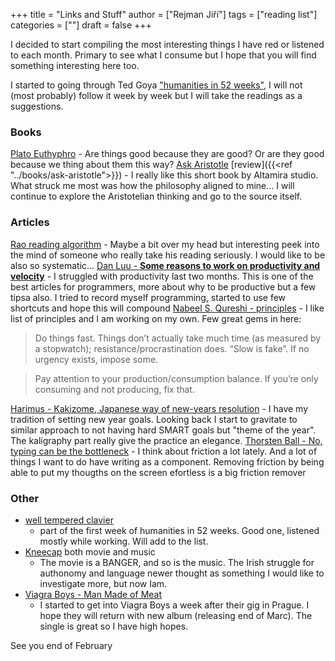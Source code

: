 +++
title = "Links and Stuff"
author = ["Rejman Jiří"]
tags = ["reading list"]
categories = [""]
draft = false
+++

I decided to start compiling the most interesting things I have red or listened to each month. Primary to see what I consume but I hope that you will find something interesting here too.

I started to going through Ted Goya ["humanities in 52 weeks"](https://www.honest-broker.com/p/can-you-really-learn-the-humanities), I will not (most probably) follow it week by week but I will take the readings as a suggestions. 
### Books
 [Plato Euthyphro](https://classics.mit.edu/Plato/euthyfro.html) - Are things good because they are good? Or are they good because we thing about them this way?
 [Ask Aristotle](https://altamira.studio/ask)  [review]({{<ref "../books/ask-aristotle">}})
	- I really like this short book by Altamira studio. What struck me most was how the philosophy aligned to mine... I will continue to explore the Aristotelian thinking and go to the source itself. 
### Articles
 [Rao reading algorithm](https://raohacker.com/rao-reading-algorithm/) 
	- Maybe a bit over my head but interesting peek into the mind of someone who really take his reading seriously. I would like to be also so systematic...
  [Dan Luu - **Some reasons to work on productivity and velocity**](https://danluu.com/productivity-velocity/ )
	- I struggled with productivity last two months. This is one of the best articles for programmers, more about why to be productive but a few tipsa also. I tried to record myself programming, started to use few shortcuts and hope this will compound
 [Nabeel S. Qureshi - principles](https://nabeelqu.substack.com/p/principles) 
	- I like list of principles and I am working on my own. Few great gems in here:
> Do things fast. Things don’t actually take much time (as measured by a stopwatch); resistance/procrastination does. “Slow is fake”. If no urgency exists, impose some.

 > Pay attention to your production/consumption balance. If you’re only consuming and not producing, fix that.

 [Harimus - Kakizome, Japanese way of new-years resolution](https://harimus.github.io//2025/01/02/kakizome.html)
	- I have my tradition of setting new year goals. Looking back I start to gravitate to similar approach to not having hard SMART goals but "theme of the year". The kaligraphy part really give the practice an elegance.
 [Thorsten Ball - No, typing can be the bottleneck](https://thorstenball.com/blog/2020/09/01/typing-can-be-the-bottleneck/) 
	- I think about friction a lot lately. And a lot of things I want to do have writing as a component. Removing friction by being able to put my thougths on the screen efortless is a big friction remover
### Other
- [well tempered clavier](https://open.spotify.com/album/3PWhuYij6e99npMTjTZm2C)
	- part of the first week of humanities in 52 weeks. Good one, listened mostly while working. Will add to the list. 
- [Kneecap](https://www.kneecap.ie/) both movie and music
	- The movie is a BANGER, and so is the music. The Irish struggle for authonomy and language newer thought as something I would like to investigate more, but now Iam. 
- [Viagra Boys - Man Made of Meat](https://open.spotify.com/track/05IdqHMPXSr8dW4rEw5SEZ)
	- I started to get into Viagra Boys a week after their gig in Prague. I hope they will return with new album (releasing end of Marc). The single is great so I have high hopes. 

See you end of February